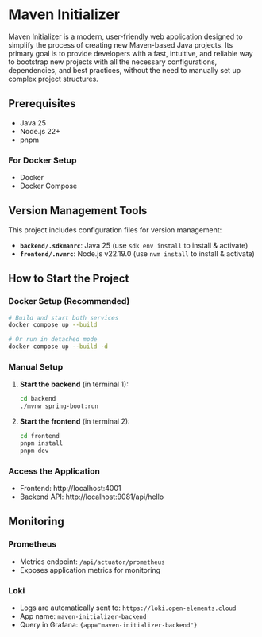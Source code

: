 # Maven Initializer

Maven Initializer is a modern, user-friendly web application designed to simplify the process of
creating new Maven-based Java projects. Its primary goal is to provide developers with a fast,
intuitive, and reliable way to bootstrap new projects with all the necessary configurations,
dependencies, and best practices, without the need to manually set up complex project structures.

## Prerequisites

- Java 25
- Node.js 22+
- pnpm

### For Docker Setup

- Docker
- Docker Compose

## Version Management Tools

This project includes configuration files for version management:

- **`backend/.sdkmanrc`**: Java 25 (use `sdk env install` to install & activate)
- **`frontend/.nvmrc`**: Node.js v22.19.0 (use `nvm install` to install & activate)

## How to Start the Project

### Docker Setup (Recommended)

```bash
# Build and start both services
docker compose up --build

# Or run in detached mode
docker compose up --build -d
```

### Manual Setup

1. **Start the backend** (in terminal 1):

   ```bash
   cd backend
   ./mvnw spring-boot:run
   ```

2. **Start the frontend** (in terminal 2):
   ```bash
   cd frontend
   pnpm install
   pnpm dev
   ```

### Access the Application

- Frontend: http://localhost:4001
- Backend API: http://localhost:9081/api/hello

## Monitoring

### Prometheus

- Metrics endpoint: `/api/actuator/prometheus`
- Exposes application metrics for monitoring

### Loki

- Logs are automatically sent to: `https://loki.open-elements.cloud`
- App name: `maven-initializer-backend`
- Query in Grafana: `{app="maven-initializer-backend"}`

